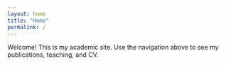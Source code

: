 ```yaml
---
layout: home
title: "Home"
permalink: /
---
```


Welcome! This is my academic site. Use the navigation above to see my publications, teaching, and CV.
